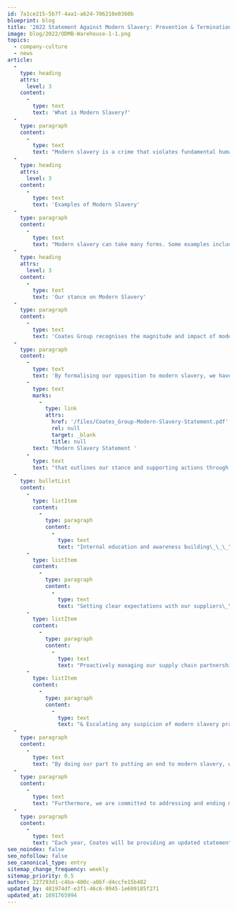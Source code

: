 ```yaml
---
id: 7a1ce215-5b7f-4aa1-a624-706210e0360b
blueprint: blog
title: '2022 Statement Against Modern Slavery: Prevention & Termination'
image: blog/2022/ODMB-Warehouse-1-1.png
topics:
  - company-culture
  - news
article:
  -
    type: heading
    attrs:
      level: 3
    content:
      -
        type: text
        text: 'What is Modern Slavery?'
  -
    type: paragraph
    content:
      -
        type: text
        text: "Modern slavery is a crime that violates fundamental human rights and deprives individuals of their liberty through exploitation for another party’s personal or commercial gain. \_"
  -
    type: heading
    attrs:
      level: 3
    content:
      -
        type: text
        text: 'Examples of Modern Slavery'
  -
    type: paragraph
    content:
      -
        type: text
        text: "Modern slavery can take many forms. Some examples include human trafficking, slavery, servitude, forced labour, child labour, forced or servile marriage, the sale and exploitation of children and debt bondage. \_"
  -
    type: heading
    attrs:
      level: 3
    content:
      -
        type: text
        text: 'Our stance on Modern Slavery'
  -
    type: paragraph
    content:
      -
        type: text
        text: 'Coates Group recognises the magnitude and impact of modern slavery across the world, and we wholeheartedly oppose and denounce modern slavery in all its forms. '
  -
    type: paragraph
    content:
      -
        type: text
        text: 'By formalising our opposition to modern slavery, we have developed our '
      -
        type: text
        marks:
          -
            type: link
            attrs:
              href: '/files/Coates_Group-Modern-Slavery-Statement.pdf'
              rel: null
              target: _blank
              title: null
        text: 'Modern Slavery Statement '
      -
        type: text
        text: "that outlines our stance and supporting actions through:\_ \_\_"
  -
    type: bulletList
    content:
      -
        type: listItem
        content:
          -
            type: paragraph
            content:
              -
                type: text
                text: "Internal education and awareness building\_\_\_"
      -
        type: listItem
        content:
          -
            type: paragraph
            content:
              -
                type: text
                text: "Setting clear expectations with our suppliers\_\_\_"
      -
        type: listItem
        content:
          -
            type: paragraph
            content:
              -
                type: text
                text: "Proactively managing our supply chain partnerships\_\_"
      -
        type: listItem
        content:
          -
            type: paragraph
            content:
              -
                type: text
                text: "& Escalating any suspicion of modern slavery practices\_\_"
  -
    type: paragraph
    content:
      -
        type: text
        text: "By doing our part to putting an end to modern slavery, we bring more awareness to the issue at hand and hold ourselves accountable to source products and services from suppliers who comply with all laws and regulations and support fundamental human rights. \_"
  -
    type: paragraph
    content:
      -
        type: text
        text: "Furthermore, we are committed to addressing and ending modern slavery by working with partners who ensure fair, dignified workplaces and conditions are put in place for their employees and those we engage with. We also hold our partners accountable for identifying, mitigating, and remedying any potential modern slavery risks within their operations and will not hesitate to terminate our relationships with those that do not comply with our stance on modern slavery. \_"
  -
    type: paragraph
    content:
      -
        type: text
        text: "Each year, Coates will be providing an updated statement on modern slavery that describes our actions to address the risks associated with this crime.\_"
seo_noindex: false
seo_nofollow: false
seo_canonical_type: entry
sitemap_change_frequency: weekly
sitemap_priority: 0.5
author: 227293d1-c4ba-400c-a06f-d4ccfe15b482
updated_by: 481974df-e3f1-46c6-9945-1e609185f271
updated_at: 1691765994
---
```

